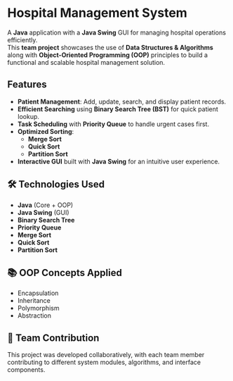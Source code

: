 # Hospital Management System

A **Java** application with a **Java Swing** GUI for managing hospital operations efficiently.  
This **team project** showcases the use of **Data Structures & Algorithms** along with **Object-Oriented Programming (OOP)** principles to build a functional and scalable hospital management solution.

## Features
- **Patient Management**: Add, update, search, and display patient records.
- **Efficient Searching** using **Binary Search Tree (BST)** for quick patient lookup.
- **Task Scheduling** with **Priority Queue** to handle urgent cases first.
- **Optimized Sorting**:
  - **Merge Sort**
  - **Quick Sort**
  - **Partition Sort**
- **Interactive GUI** built with **Java Swing** for an intuitive user experience.

## 🛠 Technologies Used
- **Java** (Core + OOP)
- **Java Swing** (GUI)
- **Binary Search Tree**
- **Priority Queue**
- **Merge Sort**
- **Quick Sort**
- **Partition Sort**

## 📚 OOP Concepts Applied
- Encapsulation
- Inheritance
- Polymorphism
- Abstraction

## 👥 Team Contribution
This project was developed collaboratively, with each team member contributing to different system modules, algorithms, and interface components.
